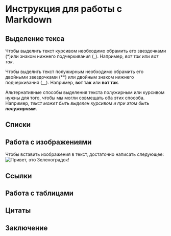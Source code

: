 # Инструкция для работы с Markdown

## Выделение текса

Чтобы выделить текст курсивом необходимо обрамить его звездочками (*)или знаком нижнего подчеркивания (_). Например, *вот так* или _вот так_.

Чтобы выделить текст полужирным необходимо обрамить его двойными звездочками (**) или двойным знаком нижнего подчеркивания (__). Например, **вот так** или __вот так__.

Альтернативные способы выделения текста полужирным или курсивом нужны для того, чтобы мы могли совмещать оба этих способа. Например, _текст может быть выделен курсивом и при этом быть **полужирным**_.

## Списки

## Работа с изображениями

Чтобы вставить изображения в текст, достаточно написать следующее:
![Привет, это Зеленоградск!](Zelenogradsk.jpg)

## Ссылки

## Работа с таблицами

## Цитаты

## Заключение